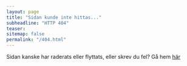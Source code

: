 ```yaml
---
layout: page
title: "Sidan kunde inte hittas..."
subheadline: "HTTP 404"
teaser:
sitemap: false
permalink: "/404.html"
---
```

Sidan kanske har raderats eller flyttats, eller skrev du fel? Gå hem [här](/)
